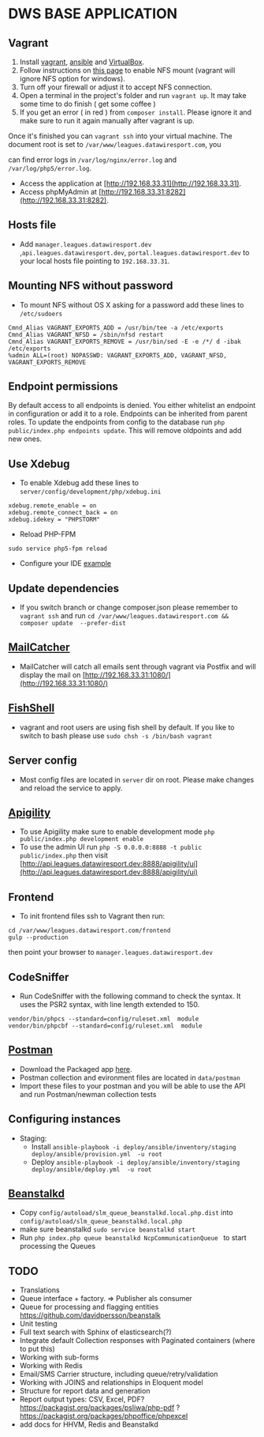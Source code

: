 # DWS BASE APPLICATION


## Vagrant

1. Install [vagrant](https://www.vagrantup.com/downloads.html),
[ansible](http://docs.ansible.com/intro_installation.html#latest-releases-via-homebrew-mac-osx) and
[VirtualBox](https://www.virtualbox.org/wiki/Downloads).
2. Follow instructions on [this page](https://docs.vagrantup.com/v2/synced-folders/nfs.html) to enable NFS mount (vagrant will ignore NFS option for windows).
3. Turn off your firewall or adjust it to accept NFS connection.
4. Open a terminal in the project's folder and run ```vagrant up```. It may
take some time to do finish ( get some coffee )
5. If you get an error ( in red ) from ```composer install```. Please ignore it and make sure to run it again manually after vagrant is up.

Once it's finished you can ```vagrant ssh``` into your virtual machine.
The document root is set to ```/var/www/leagues.datawiresport.com```, you

can find error logs in ```/var/log/nginx/error.log``` and  ```/var/log/php5/error.log```.


- Access the application at [http://192.168.33.31](http://192.168.33.31).
- Access phpMyAdmin at [http://192.168.33.31:8282](http://192.168.33.31:8282).

## Hosts file

- Add ```manager.leagues.datawiresport.dev``` ,```api.leagues.datawiresport.dev```, ```portal.leagues.datawiresport.dev``` to your local hosts file pointing to ```192.168.33.31```.

## Mounting NFS without password

- To mount NFS without OS X asking for a password add these lines to ```/etc/sudoers```
```
Cmnd_Alias VAGRANT_EXPORTS_ADD = /usr/bin/tee -a /etc/exports
Cmnd_Alias VAGRANT_NFSD = /sbin/nfsd restart
Cmnd_Alias VAGRANT_EXPORTS_REMOVE = /usr/bin/sed -E -e /*/ d -ibak /etc/exports
%admin ALL=(root) NOPASSWD: VAGRANT_EXPORTS_ADD, VAGRANT_NFSD, VAGRANT_EXPORTS_REMOVE
```

## Endpoint permissions

By default access to all endpoints is denied. You either whitelist an endpoint in configuration or add it to a role. Endpoints can be inherited from parent roles.
To update the endpoints from config to the database run ```php public/index.php endpoints update```. This will remove oldpoints and add new ones.


## Use Xdebug

- To enable Xdebug add these lines to ```server/config/development/php/xdebug.ini```
```
xdebug.remote_enable = on
xdebug.remote_connect_back = on
xdebug.idekey = "PHPSTORM"
```
- Reload PHP-FPM
```
sudo service php5-fpm reload
```
- Configure your IDE [example](http://confluence.jetbrains.com/display/PhpStorm/Zero-configuration+Web+Application+Debugging+with+Xdebug+and+PhpStorm)

## Update dependencies

- If you switch branch or change composer.json please remember to
 ```vagrant ssh``` and run ```cd /var/www/leagues.datawiresport.com && composer update  --prefer-dist```

## [MailCatcher](http://mailcatcher.me/)

- MailCatcher will catch all emails sent through vagrant via Postfix and will display the mail on [http://192.168.33.31:1080/](http://192.168.33.31:1080/)

## [FishShell](http://fishshell.com/)

- vagrant and root users are using fish shell by default. If you like to switch to bash please use ```sudo chsh -s /bin/bash vagrant```

## Server config

- Most config files are located in ```server``` dir on root. Please make changes and reload the service to apply.

## [Apigility](https://apigility.org/)

- To use Apigility make sure to enable development mode ```php public/index.php development enable ```
- To use the admin UI run ``` php -S 0.0.0.0:8888 -t public public/index.php ``` then visit [http://api.leagues.datawiresport.dev:8888/apigility/ui](http://api.leagues.datawiresport.dev:8888/apigility/ui)

## Frontend

- To init frontend files ssh to Vagrant then run:
```
cd /var/www/leagues.datawiresport.com/frontend
gulp --production
```
then point your browser to ```manager.leagues.datawiresport.dev```

## CodeSniffer

- Run CodeSniffer with the following command to check the syntax. It uses the PSR2 syntax, with line length extended to 150.
```
vendor/bin/phpcs --standard=config/ruleset.xml  module
vendor/bin/phpcbf --standard=config/ruleset.xml  module
```

##  [Postman](https://www.getpostman.com/)

- Download the Packaged app [here](https://chrome.google.com/webstore/detail/postman-rest-client-packa/fhbjgbiflinjbdggehcddcbncdddomop).
- Postman collection and evironment files are located in ```data/postman```
- Import these files to your postman and you will be able to use the API and run Postman/newman collection tests

##  Configuring instances

- Staging:
   - Install ```ansible-playbook -i deploy/ansible/inventory/staging deploy/ansible/provision.yml  -u root```
   - Deploy  ```ansible-playbook -i deploy/ansible/inventory/staging deploy/ansible/deploy.yml  -u root```

##  [Beanstalkd](http://kr.github.io/beanstalkd/)

- Copy ```config/autoload/slm_queue_beanstalkd.local.php.dist``` into ```config/autoload/slm_queue_beanstalkd.local.php```
- make sure beanstalkd ```sudo service beanstalkd start  ```
- Run ```php index.php queue beanstalkd NcpCommunicationQueue ```  to start processing the Queues

## TODO

- Translations
- Queue interface + factory. => Publisher als consumer
- Queue for processing and flagging entities
https://github.com/davidpersson/beanstalk
- Unit testing
- Full text search with Sphinx of elasticsearch(?)
- Integrate default Collection responses with Paginated containers (where to put this)
- Working with sub-forms
- Working with Redis
- Email/SMS Carrier structure, including queue/retry/validation
- Working with JOINS and relationships in Eloquent model
- Structure for report data and generation
- Report output types: CSV, Excel, PDF?
https://packagist.org/packages/psliwa/php-pdf ?
https://packagist.org/packages/phpoffice/phpexcel
- add docs for HHVM, Redis and Beanstalkd



